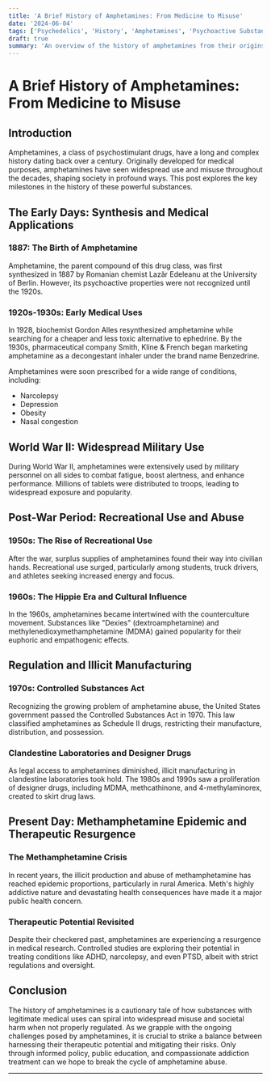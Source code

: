 ```yaml
---
title: 'A Brief History of Amphetamines: From Medicine to Misuse'
date: '2024-06-04' 
tags: ['Psychedelics', 'History', 'Amphetamines', 'Psychoactive Substances', 'Medicine']
draft: true
summary: 'An overview of the history of amphetamines from their origins to the present day.'
---
```


# A Brief History of Amphetamines: From Medicine to Misuse

## Introduction

Amphetamines, a class of psychostimulant drugs, have a long and complex history dating back over a century. Originally developed for medical purposes, amphetamines have seen widespread use and misuse throughout the decades, shaping society in profound ways. This post explores the key milestones in the history of these powerful substances.

## The Early Days: Synthesis and Medical Applications

### 1887: The Birth of Amphetamine

Amphetamine, the parent compound of this drug class, was first synthesized in 1887 by Romanian chemist Lazăr Edeleanu at the University of Berlin. However, its psychoactive properties were not recognized until the 1920s.

### 1920s-1930s: Early Medical Uses 

In 1928, biochemist Gordon Alles resynthesized amphetamine while searching for a cheaper and less toxic alternative to ephedrine. By the 1930s, pharmaceutical company Smith, Kline & French began marketing amphetamine as a decongestant inhaler under the brand name Benzedrine.

Amphetamines were soon prescribed for a wide range of conditions, including:
- Narcolepsy
- Depression
- Obesity
- Nasal congestion

## World War II: Widespread Military Use

During World War II, amphetamines were extensively used by military personnel on all sides to combat fatigue, boost alertness, and enhance performance. Millions of tablets were distributed to troops, leading to widespread exposure and popularity.

## Post-War Period: Recreational Use and Abuse

### 1950s: The Rise of Recreational Use

After the war, surplus supplies of amphetamines found their way into civilian hands. Recreational use surged, particularly among students, truck drivers, and athletes seeking increased energy and focus.

### 1960s: The Hippie Era and Cultural Influence

In the 1960s, amphetamines became intertwined with the counterculture movement. Substances like "Dexies" (dextroamphetamine) and methylenedioxymethamphetamine (MDMA) gained popularity for their euphoric and empathogenic effects.

## Regulation and Illicit Manufacturing

### 1970s: Controlled Substances Act

Recognizing the growing problem of amphetamine abuse, the United States government passed the Controlled Substances Act in 1970. This law classified amphetamines as Schedule II drugs, restricting their manufacture, distribution, and possession.

### Clandestine Laboratories and Designer Drugs

As legal access to amphetamines diminished, illicit manufacturing in clandestine laboratories took hold. The 1980s and 1990s saw a proliferation of designer drugs, including MDMA, methcathinone, and 4-methylaminorex, created to skirt drug laws.

## Present Day: Methamphetamine Epidemic and Therapeutic Resurgence

### The Methamphetamine Crisis

In recent years, the illicit production and abuse of methamphetamine has reached epidemic proportions, particularly in rural America. Meth's highly addictive nature and devastating health consequences have made it a major public health concern.

### Therapeutic Potential Revisited

Despite their checkered past, amphetamines are experiencing a resurgence in medical research. Controlled studies are exploring their potential in treating conditions like ADHD, narcolepsy, and even PTSD, albeit with strict regulations and oversight.

## Conclusion

The history of amphetamines is a cautionary tale of how substances with legitimate medical uses can spiral into widespread misuse and societal harm when not properly regulated. As we grapple with the ongoing challenges posed by amphetamines, it is crucial to strike a balance between harnessing their therapeutic potential and mitigating their risks. Only through informed policy, public education, and compassionate addiction treatment can we hope to break the cycle of amphetamine abuse.

---